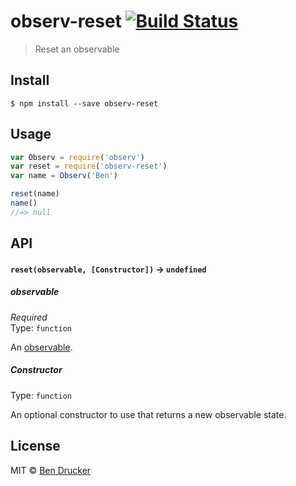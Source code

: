 # observ-reset [![Build Status](https://travis-ci.org/bendrucker/observ-reset.svg?branch=master)](https://travis-ci.org/bendrucker/observ-reset)

> Reset an observable


## Install

```
$ npm install --save observ-reset
```


## Usage

```js
var Observ = require('observ')
var reset = require('observ-reset')
var name = Observ('Ben')

reset(name)
name()
//=> null
```

## API

#### `reset(observable, [Constructor])` -> `undefined`

##### observable

*Required*  
Type: `function`

An [observable](https://github.com/raynos/observ).

##### Constructor

Type: `function`

An optional constructor to use that returns a new observable state.

## License

MIT © [Ben Drucker](http://bendrucker.me)

